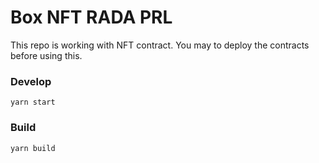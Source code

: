 # Box NFT RADA PRL

This repo is working with NFT contract. You may to deploy the contracts before using this.

### Develop

```
yarn start
```

### Build

```
yarn build
```

